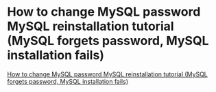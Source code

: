 # How to change MySQL password  MySQL reinstallation tutorial (MySQL forgets password, MySQL installation fails)
[How to change MySQL password  MySQL reinstallation tutorial (MySQL forgets password, MySQL installation fails)](https://aiwithcloud.com/2022/09/15/how_to_change_mysql_password__mysql_reinstallation_tutorial_mysql_forgets_password_mysql_installation_fails/)